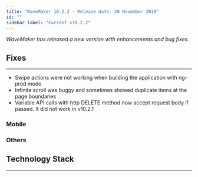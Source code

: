 ```yaml
---
title: "WaveMaker 10.2.2 - Release date: 20 November 2019"
id: ""
sidebar_label: "Current v10.2.2"
---
```

*WaveMaker has released a new version with enhancements and bug fixes.*


## Fixes
---
- Swipe actions were not working when building the application with ng-prod mode
- Infinite scroll was buggy and sometimes showed duplicate items at the page boundaries
- Variable API calls with http DELETE method now accept request body if passed. It did not work in v10.2.1

### Mobile


### Others

## Technology Stack
---
